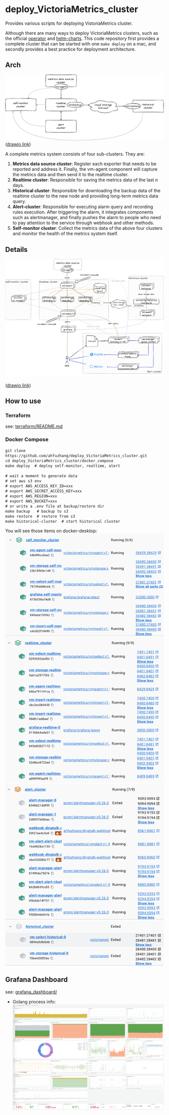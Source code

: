 # deploy_VictoriaMetrics_cluster
Provides various scripts for deploying VistoriaMetrics cluster.


Although there are many ways to deploy VictoriaMetrics clusters, such as the official [operator](https://github.com/VictoriaMetrics/operator) and [helm-charts](https://github.com/VictoriaMetrics/helm-charts). This code repository first provides a complete cluster that can be started with one `make deploy` on a mac, and secondly provides a best practice for deployment architecture.

## Arch

![](docs/vm-clusters.drawio.png)
([drawio link](https://drive.google.com/file/d/1QeSYKjv_fyaESiJPTSZLGU3O0G2gVrT3/view?usp=sharing))

A complete metrics system consists of four sub-clusters. They are:
  1. **Metrics data source cluster**: Register each exporter that needs to be reported and address it. Finally, the vm-agent component will capture the metrics data and then send it to the realtime cluster.
  2. **Realtime cluster**: Responsible for saving the metrics data of the last n days.
  3. **Historical cluster**: Responsible for downloading the backup data of the realtime cluster to the new node and providing long-term metrics data query.
  4. **Alert-cluster**: Responsible for executing alarm query and recording rules execution. After triggering the alarm, it integrates components such as alertmanager, and finally pushes the alarm to people who need to pay attention to the service through webhook and other methods.
  5. **Self-monitor cluster**: Collect the metrics data of the above four clusters and monitor the health of the metrics system itself.

## Details

![](docs/vm-cluster-details.drawio.png)

([drawio link](https://drive.google.com/file/d/1vK99nejzfi8NWoQhE1n9ysWdw4-NQju9/view?usp=sharing))

## How to use

### Terraform

see: [terraform/README.md](terraform/README.md)

### Docker Compose

```shell
git clone https://github.com/ahfuzhang/deploy_VictoriaMetrics_cluster.git
cd deploy_VictoriaMetrics_cluster/docker_compose
make deploy  # deploy self-monitor, realtime, alert

# wait a moment to generate data
# set aws s3 env
# export AWS_ACCESS_KEY_ID=xxx
# export AWS_SECRET_ACCESS_KEY=xxx
# export AWS_REGION=xxx
# export AWS_BUCKET=xxx
# or write a .env file at backup/restore dir
make backup   # backup to s3
make restore  # restore from s3
make historical-cluster  # start historical cluster
```
You will see those items on docker-desktop:
![](docs/docker-desktop-self-monitor-cluster.png)
![](docs/docker-desktop-realtime-cluster.png)
![](docs/docker-desktop-alert-cluster.png)
![](docs/docker-desktop-historical-cluster.png)

## Grafana Dashboard
see: [grafana_dashboard/](./grafana_dashboard/)

* Golang process info:
![](docs/grafana_dashboard_golang_process_info.png)

